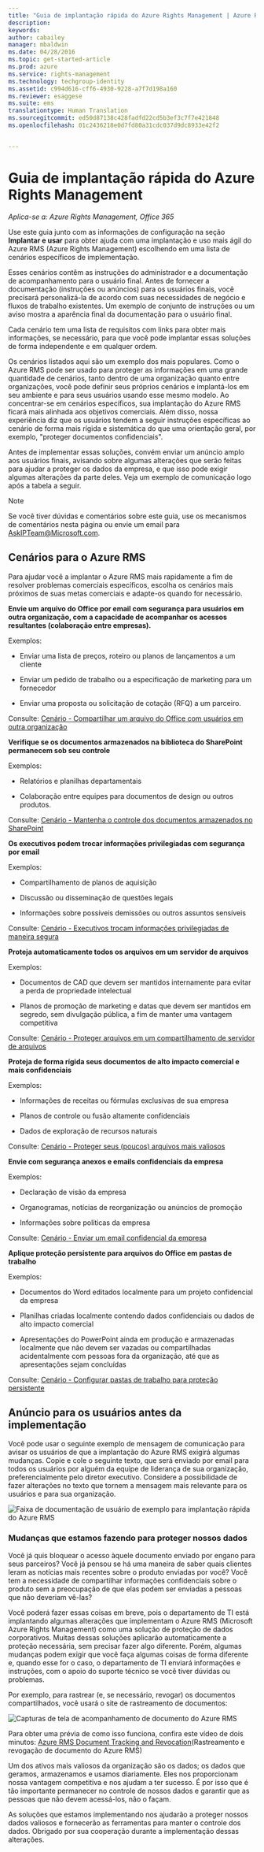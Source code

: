 ```yaml
---
title: "Guia de implantação rápida do Azure Rights Management | Azure RMS"
description: 
keywords: 
author: cabailey
manager: mbaldwin
ms.date: 04/28/2016
ms.topic: get-started-article
ms.prod: azure
ms.service: rights-management
ms.technology: techgroup-identity
ms.assetid: c994d616-cff6-4930-9228-a7f7d198a160
ms.reviewer: esaggese
ms.suite: ems
translationtype: Human Translation
ms.sourcegitcommit: ed50d87138c428fadfd22cd5b3ef3c7f7e421848
ms.openlocfilehash: 01c2436218e0d7fd80a31cdc037d9dc8933e42f2


---
```


# Guia de implantação rápida do Azure Rights Management

*Aplica-se a: Azure Rights Management, Office 365*

Use este guia junto com as informações de configuração na seção **Implantar e usar** para obter ajuda com uma implantação e uso mais ágil do Azure RMS (Azure Rights Management) escolhendo em uma lista de cenários específicos de implementação.

Esses cenários contêm as instruções do administrador e a documentação de acompanhamento para o usuário final. Antes de fornecer a documentação (instruções ou anúncios) para os usuários finais, você precisará personalizá-la de acordo com suas necessidades de negócio e fluxos de trabalho existentes. Um exemplo de conjunto de instruções ou um aviso mostra a aparência final da documentação para o usuário final.

Cada cenário tem uma lista de requisitos com links para obter mais informações, se necessário, para que você pode implantar essas soluções de forma independente e em qualquer ordem.

Os cenários listados aqui são um exemplo dos mais populares. Como o Azure RMS pode ser usado para proteger as informações em uma grande quantidade de cenários, tanto dentro de uma organização quanto entre organizações, você pode definir seus próprios cenários e implantá-los em seu ambiente e para seus usuários usando esse mesmo modelo. Ao concentrar-se em cenários específicos, sua implantação do Azure RMS ficará mais alinhada aos objetivos comerciais. Além disso, nossa experiência diz que os usuários tendem a seguir instruções específicas ao cenário de forma mais rígida e sistemática do que uma orientação geral, por exemplo, "proteger documentos confidenciais".

Antes de implementar essas soluções, convém enviar um anúncio amplo aos usuários finais, avisando sobre algumas alterações que serão feitas para ajudar a proteger os dados da empresa, e que isso pode exigir algumas alterações da parte deles. Veja um exemplo de comunicação logo após a tabela a seguir.

> [!NOTE]
> Se você tiver dúvidas e comentários sobre este guia, use os mecanismos de comentários nesta página ou envie um email para [AskIPTeam@Microsoft.com](mailto:%20askipteam@microsoft.com?subject=Rapid%20Deployment%20Guide%20feedback).

## Cenários para o Azure RMS
Para ajudar você a implantar o Azure RMS mais rapidamente a fim de resolver problemas comerciais específicos, escolha os cenários mais próximos de suas metas comerciais e adapte-os quando for necessário.



**Envie um arquivo do Office por email com segurança para usuários em outra organização, com a capacidade de acompanhar os acessos resultantes (colaboração entre empresas).**

Exemplos:

- Enviar uma lista de preços, roteiro ou planos de lançamentos a um cliente

- Enviar um pedido de trabalho ou a especificação de marketing para um fornecedor

- Enviar uma proposta ou solicitação de cotação (RFQ) a um parceiro.

Consulte: [Cenário - Compartilhar um arquivo do Office com usuários em outra organização](scenario-share-office-file-externally.md)

**Verifique se os documentos armazenados na biblioteca do SharePoint permanecem sob seu controle**

Exemplos:

- Relatórios e planilhas departamentais

- Colaboração entre equipes para documentos de design ou outros produtos.

Consulte: [Cenário - Mantenha o controle dos documentos armazenados no SharePoint](scenario-sharepoint.md)

**Os executivos podem trocar informações privilegiadas com segurança por email**

Exemplos:

- Compartilhamento de planos de aquisição

- Discussão ou disseminação de questões legais

- Informações sobre possíveis demissões ou outros assuntos sensíveis

Consulte: [Cenário - Executivos trocam informações privilegiadas de maneira segura](scenario-executives-email.md)

**Proteja automaticamente todos os arquivos em um servidor de arquivos**

Exemplos:

- Documentos de CAD que devem ser mantidos internamente para evitar a perda de propriedade intelectual

- Planos de promoção de marketing e datas que devem ser mantidos em segredo, sem divulgação pública, a fim de manter uma vantagem competitiva

Consulte: [Cenário - Proteger arquivos em um compartilhamento de servidor de arquivos](scenario-fci.md)

**Proteja de forma rígida seus documentos de alto impacto comercial e mais confidenciais**

Exemplos:

- Informações de receitas ou fórmulas exclusivas de sua empresa

- Planos de controle ou fusão altamente confidenciais

- Dados de exploração de recursos naturais

Consulte: [Cenário - Proteger seus &#40;poucos&#41; arquivos mais valiosos](scenario-secure-most-valuable-files.md)

**Envie com segurança anexos e emails confidenciais da empresa**

Exemplos:

- Declaração de visão da empresa

- Organogramas, notícias de reorganização ou anúncios de promoção

- Informações sobre políticas da empresa

Consulte: [Cenário - Enviar um email confidencial da empresa](scenario-company-confidential-email.md)

**Aplique proteção persistente para arquivos do Office em pastas de trabalho**

Exemplos:

- Documentos do Word editados localmente para um projeto confidencial da empresa

- Planilhas criadas localmente contendo dados confidenciais ou dados de alto impacto comercial

- Apresentações do PowerPoint ainda em produção e armazenadas localmente que não devem ser vazadas ou compartilhadas acidentalmente com pessoas fora da organização, até que as apresentações sejam concluídas

Consulte: [Cenário - Configurar pastas de trabalho para proteção persistente](scenario-work-folders.md)




## Anúncio para os usuários antes da implementação
Você pode usar o seguinte exemplo de mensagem de comunicação para avisar os usuários de que a implantação do Azure RMS exigirá algumas mudanças. Copie e cole o seguinte texto, que será enviado por email para todos os usuários por alguém da equipe de liderança de sua organização, preferencialmente pelo diretor executivo. Considere a possibilidade de fazer alterações no texto que tornem a mensagem mais relevante para os usuários e para sua organização.

![Faixa de documentação de usuário de exemplo para implantação rápida do Azure RMS](../media/AzRMS_ExampleBanner.png)

### Mudanças que estamos fazendo para proteger nossos dados
Você já quis bloquear o acesso àquele documento enviado por engano para seus parceiros? Você já pensou se há uma maneira de saber quais clientes leram as notícias mais recentes sobre o produto enviadas por você? Você tem a necessidade de compartilhar informações confidenciais sobre o produto sem a preocupação de que elas podem ser enviadas a pessoas que não deveriam vê-las?

Você poderá fazer essas coisas em breve, pois o departamento de TI está implantando algumas alterações que implementam o Azure RMS (Microsoft Azure Rights Management) como uma solução de proteção de dados corporativos. Muitas dessas soluções aplicarão automaticamente a proteção necessária, sem precisar fazer algo diferente. Porém, algumas mudanças podem exigir que você faça algumas coisas de forma diferente e, quando esse for o caso, o departamento de TI enviará informações e instruções, com o apoio do suporte técnico se você tiver dúvidas ou problemas.

Por exemplo, para rastrear (e, se necessário, revogar) os documentos compartilhados, você usará o site de rastreamento de documentos:

![Capturas de tela de acompanhamento de documento do Azure RMS](../media/AzRMS_Tutorial_5_Screenshots.png)

Para obter uma prévia de como isso funciona, confira este vídeo de dois minutos: [Azure RMS Document Tracking and Revocation](https://channel9.msdn.com/Series/Information-Protection/Azure-RMS-Document-Tracking-and-Revocation)(Rastreamento e revogação de documento do Azure RMS)

Um dos ativos mais valiosos da organização são os dados; os dados que geramos, armazenamos e usamos diariamente. Eles nos proporcionam nossa vantagem competitiva e nos ajudam a ter sucesso. É por isso que é tão importante permanecer no controle de nossos dados e garantir que as pessoas que não devem acessá-los, não o façam.

As soluções que estamos implementando nos ajudarão a proteger nossos dados valiosos e fornecerão as ferramentas para manter o controle dos dados. Obrigado por sua cooperação durante a implementação dessas alterações.




<!--HONumber=Jul16_HO3-->


